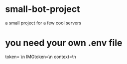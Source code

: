 # small-bot-project
a small project for a few cool servers

# you need your own .env file
token= \n
IMGtoken=\n
context=\n
